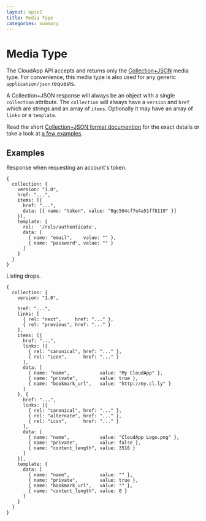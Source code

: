 ```yaml
---
layout: apiv2
title: Media Type
categories: summary
---
```


# Media Type

The CloudApp API accepts and returns only the [Collection+JSON][collection-json]
media type. For convenience, this media type is also used for any generic
`application/json` requests.

A Collection+JSON response will always be an object with a
single `collection` attribute. The `collection` will always have a `version` and
`href` which are strings and an array of `items`. Optionally it may have an
array of `links` or a `template`.

Read the short [Collection+JSON format documention][collection-json-format] for
the exact details or take a look at [a few examples][collection-json-examples].

[collection-json]:          http://www.amundsen.com/media-types/collection
[collection-json-format]:   http://amundsen.com/media-types/collection/format
[collection-json-examples]: http://amundsen.com/media-types/collection/examples


## Examples

Response when requesting an account's token.

    {
      collection: {
        version: "1.0",
        href: "...",
        items: [{
          href: "...",
          data: [{ name: "token", value: "0gc504cf7e4a51ff8119" }]
        }],
        template: {
          rel:  '/rels/authenticate',
          data: [
            { name: "email",    value: "" },
            { name: "password", value: "" }
          ]
        }
      }
    }

Listing drops.

    {
      collection: {
        version: "1.0",

        href: "...",
        links: [
          { rel: "next",     href: "..." },
          { rel: "previous", href: "..." }
        ],
        items: [{
          href: "...",
          links: [{
            { rel: "canonical", href: "..." },
            { rel: "icon",      href: "..." }
          ],
          data: [
            { name: "name",           value: "My CloudApp" },
            { name: "private",        value: true },
            { name: "bookmark_url",   value: "http://my.cl.ly" }
          ]
        }, {
          href: "...",
          links: [{
            { rel: "canonical", href: "..." },
            { rel: "alternate", href: "..." },
            { rel: "icon",      href: "..." }
          ],
          data: [
            { name: "name",           value: "CloudApp Logo.png" },
            { name: "private",        value: false },
            { name: "content_length", value: 3516 }
          ]
        }],
        template: {
          data: [
            { name: "name",           value: "" },
            { name: "private",        value: true },
            { name: "bookmark_url",   value: "" },
            { name: "content_length", value: 0 }
          ]
        }
      }
    }
